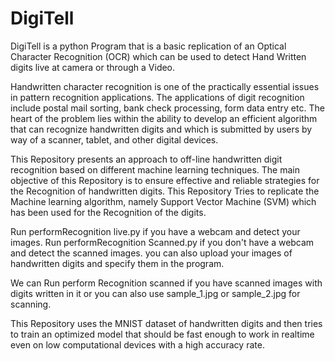 # DigiTell

DigiTell is a python Program that is a basic replication of an Optical Character Recognition (OCR) which can be used to detect Hand Written digits live at camera or through a Video.

Handwritten character recognition is one of the practically essential issues in pattern recognition applications. The applications of digit recognition include postal mail sorting, bank check processing, form data entry etc. The heart of the problem lies within the ability to develop an efficient algorithm that can recognize handwritten digits and which is submitted by users by way of a scanner, tablet, and other digital devices.

This Repository presents an approach to off-line handwritten digit recognition based on different machine learning techniques. The main objective of this Repository is to ensure effective and reliable strategies for the Recognition of handwritten digits. This Repository Tries to replicate the Machine learning algorithm, namely Support Vector Machine (SVM) which has been used for the Recognition of the digits. 

Run performRecognition live.py if you have a webcam and detect your images.
Run performRecognition Scanned.py if you don't have a webcam and detect the scanned images.
you can also upload your images of handwritten digits and specify them in the program.

We can Run perform Recognition scanned if you have scanned images with digits written in it or you can also use 
sample_1.jpg or sample_2.jpg for scanning.

This Repository uses the MNIST dataset of handwritten digits and then tries to train an optimized model that should be fast enough to work in realtime even on low computational devices with a high accuracy rate.
